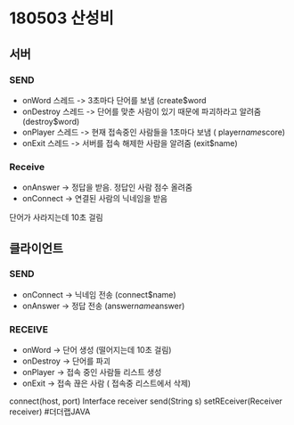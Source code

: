 # 180503 산성비
## 서버
### SEND
- onWord 스레드 -> 3초마다 단어를 보냄  (create$word
- onDestroy 스레드 -> 단어를 맞춘 사람이 있기 때문에 파괴하라고 알려줌   (destroy$word)
- onPlayer 스레드 -> 현재 접속중인 사람들을 1초마다 보냄 ( player$name$score)
- onExit 스레드 -> 서버를 접속 해제한 사람을 알려줌 (exit$name)


### Receive
- onAnswer -> 정답을 받음. 정답인 사람 점수 올려줌
- onConnect -> 연결된 사람의 닉네임을 받음

단어가 사라지는데 10초 걸림

## 클라이언트

### SEND
- onConnect -> 닉네임 전송  (connect$name)
- onAnswer -> 정답 전송  (answer$name$answer)

### RECEIVE
- onWord -> 단어 생성 (떨어지는데 10초 걸림)
- onDestroy -> 단어를 파괴
- onPlayer -> 접속 중인 사람들 리스트 생성
- onExit -> 접속 끊은 사람 ( 접속중 리스트에서 삭제)


connect(host, port)
Interface receiver
send(String s)
setREceiver(Receiver receiver)
#더더랩JAVA